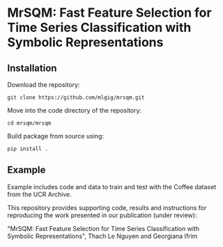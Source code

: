 # MrSQM: Fast Feature Selection for Time Series Classification with Symbolic Representations

## Installation
Download the repository: 
```
git clone https://github.com/mlgig/mrsqm.git
```
Move into the code directory of the repository: 
```
cd mrsqm/mrsqm
```
Build package from source using: 
```
pip install .
```
## Example

Example includes code and data to train and test with the Coffee dataset from the UCR Archive.


This repository provides supporting code, results and instructions for reproducing the work presented in our publication (under review):

"MrSQM: Fast Feature Selection for Time Series Classification with Symbolic Representations", Thach Le Nguyen and Georgiana Ifrim
